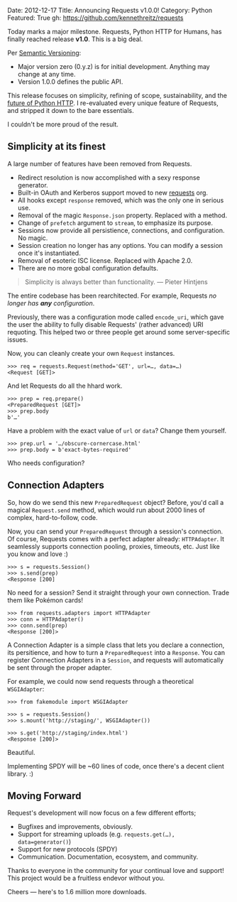 Date: 2012-12-17
Title: Announcing Requests v1.0.0!
Category: Python
Featured: True
gh: https://github.com/kennethreitz/requests

Today marks a major milestone. Requests, Python HTTP for Humans, has finally reached release **v1.0**. This is a big deal.

Per [Semantic Versioning](http://semver.org/):

- Major version zero (0.y.z) is for initial development. Anything may change at any time.
- Version 1.0.0 defines the public API.

This release focuses on simplicity, refining of scope, sustainability, and the [future of Python HTTP](http://kennethreitz.org/the-future-of-python-http.html). I re-evaluated every unique feature of Requests, and stripped it down to the bare essentials.

I couldn't be more proud of the result.

## Simplicity at its finest

A large number of features have been removed from Requests.

- Redirect resolution is now accomplished with a sexy response generator.
- Built-in OAuth and Kerberos support moved to new [requests](https://github.com/requests/) org.
- All hooks except `response` removed, which was the only one in serious use.
- Removal of the magic `Response.json` property. Replaced with a method.
- Change of `prefetch` argument to `stream`, to emphasize its purpose.
- Sessions now provide all persistience, connections, and configuration. No magic.
- Session creation no longer has any options. You can modify a session once it's instantiated.
- Removal of esoteric ISC license. Replaced with Apache 2.0.
- There are no more gobal configuration defaults.

> Simplicity is always better than functionality.
  — Pieter Hintjens

The entire codebase has been rearchitected. For example, Requests *no longer has **any** configuration*.

Previously, there was a configuration mode called `encode_uri`, which gave the user the ability to fully disable Requests' (rather advanced) URI requoting. This helped two or three people get around some server-specific issues.

Now, you can cleanly create your own `Request` instances.

    >>> req = requests.Request(method='GET', url=…, data=…)
    <Request [GET]>

And let Requests do all the hhard work.

    >>> prep = req.prepare()
    <PreparedRequest [GET]>
    >>> prep.body
    b'…'

Have a problem with the exact value of `url` or `data`? Change them yourself.

    >>> prep.url = '…/obscure-cornercase.html'
    >>> prep.body = b'exact-bytes-required'

Who needs configuration?

## Connection Adapters

So, how do we send this new `PreparedRequest` object? Before, you'd call a magical `Request.send` method, which would run about 2000 lines of complex, hard-to-follow, code.

Now, you can send your `PreparedRequest` through a session's connection. Of course, Requests comes with a perfect adapter already: `HTTPAdapter`. It seamlessly supports connection pooling, proxies, timeouts, etc. Just like you know and love :)

    >>> s = requests.Session()
    >>> s.send(prep)
    <Response [200]


No need for a session? Send it straight through your own connection. Trade them like Pokémon cards!

    >>> from requests.adapters import HTTPAdapter
    >>> conn = HTTPAdapter()
    >>> conn.send(prep)
    <Response [200]>

A Connection Adapter is a simple class that lets you declare a connection, its persitience, and how to turn a `PreparedRequest` into a `Response`. You can register Connection Adapters in a `Session`, and requests will automatically be sent through the proper adapter.

For example, we could now send requests through a theoretical `WSGIAdapter`:

    >>> from fakemodule import WSGIAdapter

    >>> s = requests.Session()
    >>> s.mount('http://staging/', WSGIAdapter())

    >>> s.get('http://staging/index.html')
    <Response [200]>

Beautiful.

Implementing SPDY will be ~60 lines of code, once there's a decent client library. :)

## Moving Forward

Request's development will now focus on a few different efforts;

- Bugfixes and improvements, obviously.
- Support for streaming uploads (e.g. `requests.get(…), data=generator()`)
- Support for new protocols (SPDY)
- Communication. Documentation, ecosystem, and community.

Thanks to everyone in the community for your continual love and support! This project would be a fruitless endevor without you.

Cheers — here's to 1.6 million more downloads.
